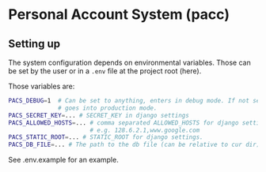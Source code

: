 # Personal Account System (pacc)

## Setting up

The system configuration depends on environmental variables. Those can
be set by the user or in a `.env` file at the project root (here).

Those variables are:
```bash
PACS_DEBUG=1  # Can be set to anything, enters in debug mode. If not set
              # goes into production mode.
PACS_SECRET_KEY=... # SECRET_KEY in django settings
PACS_ALLOWED_HOSTS=... # comma separated ALLOWED_HOSTS for django settings
                       # e.g. 128.6.2.1,www.google.com
PACS_STATIC_ROOT=... # STATIC_ROOT for django settings.
PACS_DB_FILE=... # The path to the db file (can be relative to cur dir)
```

See .env.example for an example.
